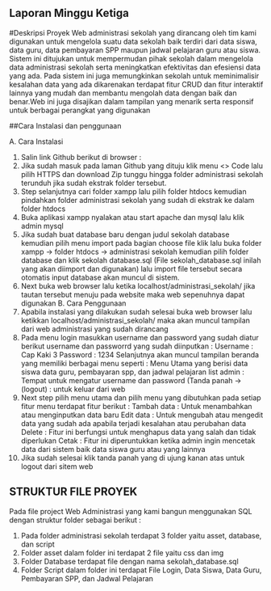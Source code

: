 ## Laporan Minggu Ketiga

#Deskripsi Proyek
Web administrasi sekolah yang dirancang oleh tim kami digunakan untuk mengelola suatu data sekolah baik terdiri dari data siswa, data guru, data pembayaran SPP maupun jadwal pelajaran guru atau siswa. Sistem ini ditujukan untuk mempermudan pihak sekolah dalam mengelola data administrasi sekolah serta meningkatkan efektivitas dan efesiensi data yang ada. Pada sistem ini  juga memungkinkan sekolah untuk meminimalisir kesalahan data yang ada dikarenakan terdapat fitur CRUD dan fitur interaktif lainnya yang mudah dan membantu mengolah data dengan baik dan benar.Web ini juga disajikan dalam tampilan yang menarik serta responsif untuk berbagai perangkat yang digunakan 

##Cara Instalasi dan penggunaan

A. Cara Instalasi
  1. Salin link Github berikut di browser :
  2. Jika sudah masuk pada laman Github yang dituju klik menu <> Code lalu pilih HTTPS dan download Zip tunggu hingga folder administrasi sekolah terunduh jika sudah ekstrak folder tersebut.
  3. Step selanjutnya cari folder xampp lalu pilih folder htdocs kemudian pindahkan folder administrasi sekolah yang sudah di ekstrak ke dalam folder htdocs
  4. Buka aplikasi xampp nyalakan atau start apache dan mysql lalu klik admin mysql
  5. Jika sudah buat database baru dengan judul sekolah database kemudian pilih menu import pada bagian choose file klik lalu buka folder xampp -> folder htdocs -> administrasi sekolah kemudian pilih folder database dan klik sekolah database.sql (File sekolah_database.sql inilah yang akan diimport dan digunakan) lalu import file tersebut secara otomatis input database akan muncul di sistem.
  6. Next buka web browser lalu ketika localhost/administrasi_sekolah/ jika tautan tersebut menuju pada website maka web sepenuhnya dapat digunakan
B. Cara Penggunaan
   1. Apabila instalasi yang dilakukan sudah selesai buka web browser lalu ketikkan localhost/administrasi_sekolah/ maka akan muncul tampilan dari web administrasi yang sudah dirancang
   2. Pada menu login masukkan username dan password yang sudah diatur berikut username dan passworrd yang sudah diinputkan :             Username : Cap Kaki 3                                                                                                              Password : 1234                                                                                                                 Selanjutnya akan muncul tampilan beranda yang memiliki berbagai menu seperti :  Menu Utama yang berisi data siswa data guru, pembayaran spp, dan jadwal pelajaran list admin : Tempat untuk mengatur username dan password (Tanda panah -> (logout) : untuk keluar dari web
   3. Next step pilih menu utama dan pilih menu yang dibutuhkan pada setiap fitur menu terdapat fitur berikut :                           Tambah data : Untuk menambahkan atau menginputkan data baru                                                                           Edit data : Untuk mengubah atau mengedit data yang sudah ada apabila terjadi kesalahan atau perubahan data                                Delete : Fitur ini berfungsi untuk menghapus data yang salah dan tidak diperlukan                                                         Cetak : Fitur ini diperuntukkan ketika admin ingin mencetak data dari sistem baik data siswa guru atau yang lainnya
   4. Jika sudah selesai klik tanda panah yang di ujung kanan atas untuk logout dari sitem web

## STRUKTUR FILE PROYEK

Pada file project Web Administrasi yang kami bangun menggunakan SQL dengan struktur folder sebagai berikut :

  1. Pada folder administrasi sekolah terdapat 3 folder yaitu asset, database, dan script
  2. Folder asset dalam folder ini terdapat 2 file yaitu css dan img
  3. Folder Database terdapat file dengan nama sekolah_database.sql
  4. Folder Script dalam folder ini terdapat File Login, Data Siswa, Data Guru, Pembayaran SPP, dan Jadwal Pelajaran
      

    

      
  
     
